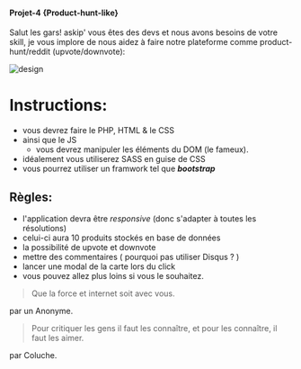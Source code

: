#### Projet-4 {Product-hunt-like}

Salut les gars! askip' vous êtes des devs et nous avons besoins de votre skill,
je vous implore de nous aidez à faire notre plateforme comme product-hunt/reddit (upvote/downvote):

![design](./img/product-hunt.png)

# Instructions:
+ vous devrez faire le PHP, HTML & le CSS
+ ainsi que le JS
   	+ vous devrez manipuler les éléments du DOM (le fameux). 
+ idéalement vous utiliserez SASS en guise de CSS
+ vous pourrez utiliser un framwork  tel que __*bootstrap*__

##  Règles:
+ l'application devra être *responsive* (donc s'adapter à toutes les résolutions)
+ celui-ci aura 10 produits stockés en base de données
+ la possibilité de upvote et downvote
+ mettre des commentaires ( pourquoi pas utiliser Disqus ? ) 
+ lancer une modal de la carte lors du click
+ vous pouvez allez plus loins si vous le souhaitez.

> Que la force et internet soit avec vous.

par un Anonyme.

> Pour critiquer les gens il faut les connaître, et pour les connaître, il faut les aimer.

 par Coluche.
